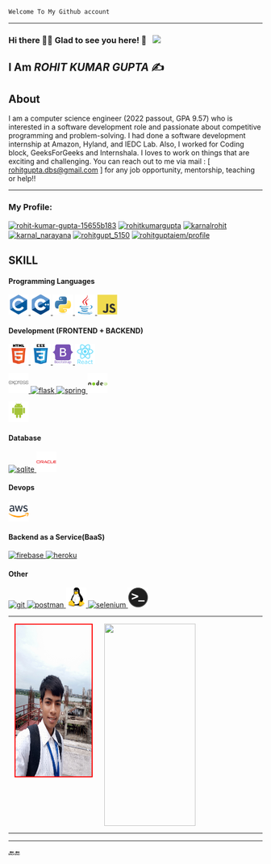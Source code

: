 
```md
Welcome To My Github account
```

---



### Hi there 👋🙏 Glad to see you here! 🤩 &nbsp; ![](https://visitor-badge.glitch.me/badge?page_id=rohitdhonicsk)


I Am ***ROHIT KUMAR GUPTA*** ✍
-
## About
I am a computer science engineer (2022 passout, GPA 9.57) who is interested in a software development role and passionate about competitive programming and problem-solving. I had done a software development internship at Amazon, Hyland, and IEDC Lab. Also, I worked for Coding block, GeeksForGeeks and Internshala. I loves to work on things that are exciting and challenging. You can reach out to me via mail : [ rohitgupta.dbs@gmail.com ] for any job opportunity, mentorship, teaching or help!! 

---
<h3 align="left">My Profile:</h3>
<p align="left">
<a href="https://linkedin.com/in/rohit-kumar-gupta-15655b183" target="blank"><img align="center" src="https://raw.githubusercontent.com/rahuldkjain/github-profile-readme-generator/master/src/images/icons/Social/linked-in-alt.svg" alt="rohit-kumar-gupta-15655b183" height="30" width="40" /></a>
<a href="https://kaggle.com/rohitkumargupta" target="blank"><img align="center" src="https://raw.githubusercontent.com/rahuldkjain/github-profile-readme-generator/master/src/images/icons/Social/kaggle.svg" alt="rohitkumargupta" height="30" width="40" /></a>
<a href="https://www.codechef.com/users/karnalrohit" target="blank"><img align="center" src="https://cdn.jsdelivr.net/npm/simple-icons@3.1.0/icons/codechef.svg" alt="karnalrohit" height="30" width="40" /></a>
<a href="https://www.hackerrank.com/karnal_narayana" target="blank"><img align="center" src="https://raw.githubusercontent.com/rahuldkjain/github-profile-readme-generator/master/src/images/icons/Social/hackerrank.svg" alt="karnal_narayana" height="30" width="40" /></a>
<a href="https://www.leetcode.com/rohitgupt_5150" target="blank"><img align="center" src="https://raw.githubusercontent.com/rahuldkjain/github-profile-readme-generator/master/src/images/icons/Social/leet-code.svg" alt="rohitgupt_5150" height="30" width="40" /></a>
<a href="https://auth.geeksforgeeks.org/user/rohitguptaiem/profile" target="blank"><img align="center" src="https://raw.githubusercontent.com/rahuldkjain/github-profile-readme-generator/master/src/images/icons/Social/geeks-for-geeks.svg" alt="rohitguptaiem/profile" height="30" width="40" /></a>
</p>

 ## SKILL 

#### Programming Languages
 <a href="https://www.cprogramming.com/" target="_blank"> <img src="https://raw.githubusercontent.com/devicons/devicon/master/icons/c/c-original.svg" alt="c" width="40" height="40"/> </a> <a href="https://www.w3schools.com/cpp/" target="_blank"> <img src="https://raw.githubusercontent.com/devicons/devicon/master/icons/cplusplus/cplusplus-original.svg" alt="cplusplus" width="40" height="40"/> </a>
 <a href="https://www.python.org" target="_blank"> <img src="https://raw.githubusercontent.com/devicons/devicon/master/icons/python/python-original.svg" alt="python" width="40" height="40"/> </a>
   <a href="https://www.java.com" target="_blank"> <img src="https://raw.githubusercontent.com/devicons/devicon/master/icons/java/java-original.svg" alt="java" width="40" height="40"/> </a>
  <a href="https://developer.mozilla.org/en-US/docs/Web/JavaScript" target="_blank"> <img src="https://raw.githubusercontent.com/devicons/devicon/master/icons/javascript/javascript-original.svg" alt="javascript" width="40" height="40"/> </a>
<!--     <a href="https://kotlinlang.org" target="_blank"> <img src="https://www.vectorlogo.zone/logos/kotlinlang/kotlinlang-icon.svg" alt="kotlin" width="40" height="40"/> </a> -->
    
 #### Development (FRONTEND + BACKEND)
 <a href="https://www.w3.org/html/" target="_blank"> <img src="https://raw.githubusercontent.com/devicons/devicon/master/icons/html5/html5-original-wordmark.svg" alt="html5" width="40" height="40"/> </a> 
  <a href="https://www.w3schools.com/css/" target="_blank"> <img src="https://raw.githubusercontent.com/devicons/devicon/master/icons/css3/css3-original-wordmark.svg" alt="css3" width="40" height="40"/> </a>
   <a href="https://getbootstrap.com" target="_blank"> <img src="https://raw.githubusercontent.com/devicons/devicon/master/icons/bootstrap/bootstrap-plain-wordmark.svg" alt="bootstrap" width="40" height="40"/> </a>
  <a href="https://reactjs.org/" target="_blank"> <img src="https://raw.githubusercontent.com/devicons/devicon/master/icons/react/react-original-wordmark.svg" alt="react" width="40" height="40"/> </a> 

 <a href="https://expressjs.com" target="_blank"> <img src="https://raw.githubusercontent.com/devicons/devicon/master/icons/express/express-original-wordmark.svg" alt="express" width="40" height="40"/> </a>
 <a href="https://flask.palletsprojects.com/" target="_blank"> <img src="https://www.vectorlogo.zone/logos/pocoo_flask/pocoo_flask-icon.svg" alt="flask" width="40" height="40"/> </a>
 <a href="https://spring.io/" target="_blank"> <img src="https://www.vectorlogo.zone/logos/springio/springio-icon.svg" alt="spring" width="40" height="40"/> </a>
 <a href="https://nodejs.org" target="_blank"> <img src="https://raw.githubusercontent.com/devicons/devicon/master/icons/nodejs/nodejs-original-wordmark.svg" alt="nodejs" width="40" height="40"/> </a>
 
 <a href="https://developer.android.com" target="_blank"> <img src="https://raw.githubusercontent.com/devicons/devicon/master/icons/android/android-original-wordmark.svg" alt="android" width="40" height="40"/> </a>
   
<!--  #### AI/ML
 
   <a href="https://www.tensorflow.org" target="_blank"> <img src="https://www.vectorlogo.zone/logos/tensorflow/tensorflow-icon.svg" alt="tensorflow" width="40" height="40"/> </a>
   <a href="https://scikit-learn.org/" target="_blank"> <img src="https://upload.wikimedia.org/wikipedia/commons/0/05/Scikit_learn_logo_small.svg" alt="scikit_learn" width="40" height="40"/> </a>
   <a href="https://pytorch.org/" target="_blank"> <img src="https://www.vectorlogo.zone/logos/pytorch/pytorch-icon.svg" alt="pytorch" width="40" height="40"/> </a> 
   <a href="https://opencv.org/" target="_blank"> <img src="https://www.vectorlogo.zone/logos/opencv/opencv-icon.svg" alt="opencv" width="40" height="40"/> </a> -->
 
  #### Database
  <a href="https://www.sqlite.org/" target="_blank"> <img src="https://www.vectorlogo.zone/logos/sqlite/sqlite-icon.svg" alt="sqlite" width="40" height="40"/> </a>
  <a href="https://www.oracle.com/" target="_blank"> <img src="https://raw.githubusercontent.com/devicons/devicon/master/icons/oracle/oracle-original.svg" alt="oracle" width="40" height="40"/> </a> 

 #### Devops
  <a href="https://aws.amazon.com" target="_blank"> <img src="https://raw.githubusercontent.com/devicons/devicon/master/icons/amazonwebservices/amazonwebservices-original-wordmark.svg" alt="aws" width="40" height="40"/> </a>
 #### Backend as a Service(BaaS)
   <a href="https://firebase.google.com/" target="_blank"> <img src="https://www.vectorlogo.zone/logos/firebase/firebase-icon.svg" alt="firebase" width="40" height="40"/> </a>
    <a href="https://heroku.com" target="_blank"> <img src="https://www.vectorlogo.zone/logos/heroku/heroku-icon.svg" alt="heroku" width="40" height="40"/> </a>
      

 #### Other
   <a href="https://git-scm.com/" target="_blank"> <img src="https://www.vectorlogo.zone/logos/git-scm/git-scm-icon.svg" alt="git" width="40" height="40"/> </a> 
   <a href="https://postman.com" target="_blank"> <img src="https://www.vectorlogo.zone/logos/getpostman/getpostman-icon.svg" alt="postman" width="40" height="40"/> </a> 
   <a href="https://www.linux.org/" target="_blank"> <img src="https://raw.githubusercontent.com/devicons/devicon/master/icons/linux/linux-original.svg" alt="linux" width="40" height="40"/> </a>
      <a href="https://www.selenium.dev" target="_blank"> <img src="https://raw.githubusercontent.com/detain/svg-logos/780f25886640cef088af994181646db2f6b1a3f8/svg/selenium-logo.svg" alt="selenium" width="40" height="40"/> </a>
      <img height="40" src="https://raw.githubusercontent.com/github/explore/80688e429a7d4ef2fca1e82350fe8e3517d3494d/topics/terminal/terminal.png">

   
   




---


<!-- >**ACHEIVEMENT** COMING ***SOON*** 🎉🎊🧨🎈🎄🎗🎀🎁 -->
<!-- 
`
PROJECT --------COMING SOON 💭🕑✌✋✌✋🌝
` -->
<!-- 
---

| PROFILE | LINK |DESCRIPTION|
| ------ | ------ | ------ |
| GitHub✅ | https://github.com/rohitdhonicsk/rohitdhonicsk | THIS IS MY GITHUB PROFILE WHERE I UPLOAD SOME OF PROJECT FROM MY MACHINE.DO FOLLOW ME
| Linkedin 👱‍| https://www.linkedin.com/in/rohit-kumar-gupta-15655b183/ | THIS IS MY LINKEDIN PROFILE,YOU WILL GET TO KNOW MY INTERNSHIP,ACHEIVEMENT,PROJECT,AND COURSE CERTIFICATE
| Techgig  | https://www.techgig.com/karanrohitgupta | I had Given Many skill test in this website
| Qwiklab 🥉| https://google.qwiklabs.com/public_profiles/26ca5cea-40af-47e8-b3a1-3a46b7a0839e | View My badges and Lab That i completed
| GEEKSFORGEEKS ✏🧾✏🧾| https://auth.geeksforgeeks.org/user/rohitguptaiem/practice/ | Coding Profile and Published Technical article
| HackerRanK ➕🌚 | https://www.hackerrank.com/karnal_narayana | here i do coding,learning and given 3 Skill test
| Codechef ✔💲| https://www.codechef.com/users/karnalrohit | I am Active user oF Codechef ,I take part in long challenge

--- -->

<div style="display:flex;width:100%;align-item:center;justify-content:space-around" >

  <img src="https://github.com/rohitdhonicsk/rohitdhonicsk/blob/master/IMG_20190727_135450.jpg" width="30%" height="300px" style="border:2px solid red;">
    <img  src="https://github-readme-stats.vercel.app/api?username=rohitdhonicsk&&show_icons=true&title_color=a1ff55&icon_color=bb2acf&text_color=ffffff&bg_color=0a192f" width="60%" height="400px" >
  </div>
  
---
<!--   <img src="https://github.com/rohitdhonicsk/rohitdhonicsk/blob/master/IMG_20190727_135450.jpg" style="width:40%;"> -->
  
</div>

---

🔙🔚
<!--
**rohitdhonicsk/rohitdhonicsk** is a ✨ _special_ ✨ repository because its `README.md` (this file) appears on your GitHub profile.

Here are some ideas to get you started:

-  🏢 Institute Of Engineering And Management Kolkata
- 🔭 I’m currently working on ...
- 🌱 I’m currently learning ...Machine Learning and Deep learning
- 👯 I’m looking to collaborate on ...
- 🤔 I’m looking for help with ...
- 💬 Ask me about ...
- 📫 How to reach me:Linkedin ->https://www.linkedin.com/in/rohit-kumar-gupta-15655b183/
- 😄 Pronouns: ...
- ⚡ Fun fact: ...
-->
 <!--
-- -> Single Dash
- ->list
- [] -> Checkbox list
**text** ->bold
***text*** ->bold +italics
*text*->italics

text->bold HEading (should have hyphen just below it)
-

text-> Text and Underline('---' after one line gap)

---

~~text~~ ->line through text

`text`->code
```css
<CSS CODE>
```

```md

md file text
```
-->
